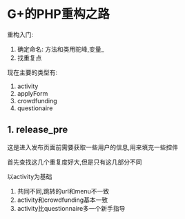 # G+的PHP重构之路

重构入门: 

1. 确定命名: 方法和类用驼峰,变量_
2. 找重复点

现在主要的类型有:

1. activity
2. applyForm
3. crowdfunding
4. questionaire

## 1. release_pre

这是进入发布页面前需要获取一些用户的信息,用来填充一些控件

首先查找这几个重复度好大,但是只有这几部分不同

以activity为基础

1. 共同不同,跳转的url和menu不一致
2. activity和crowdfunding基本一致
3. activity比questionnaire多一个新手指导